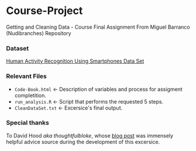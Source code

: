 # Course-Project
Getting and Cleaning Data - Course Final Assignment
From Miguel Barranco (Nudibranches) Repository

### Dataset
[Human Activity Recognition Using Smartphones Data Set](http://archive.ics.uci.edu/ml/datasets/Human+Activity+Recognition+Using+Smartphones)

### Relevant Files
- `Code-Book.html` <- Description of variables and process for assigment completition. 
- `run_analysis.R` <- Script that performs the requested 5 steps.
- `CleanDataSet.txt` <- Excersice's final output. 

### Special thanks
To David Hood *aka thoughtfulbloke*, whose [blog post](https://thoughtfulbloke.wordpress.com/2015/09/09/getting-and-cleaning-the-assignment/) was immensely helpful advice source during the development of this excersice.